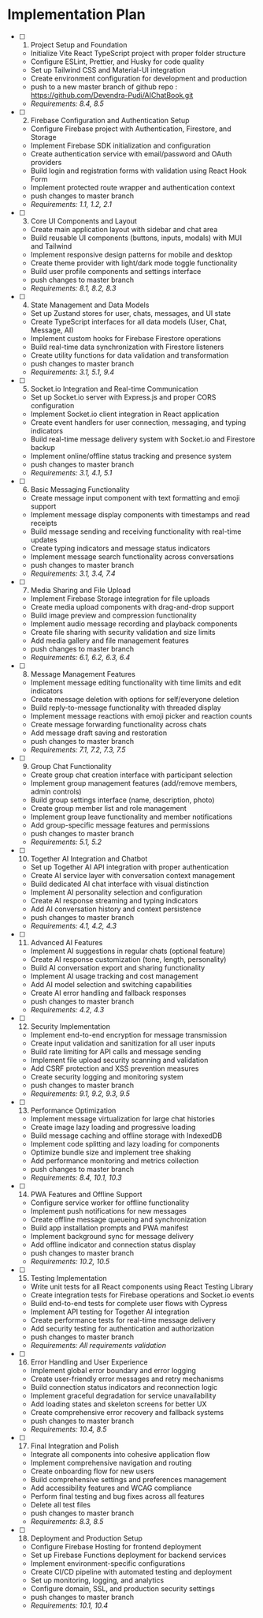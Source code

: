 # Implementation Plan

- [ ] 1. Project Setup and Foundation












  - Initialize Vite React TypeScript project with proper folder structure
  - Configure ESLint, Prettier, and Husky for code quality
  - Set up Tailwind CSS and Material-UI integration
  - Create environment configuration for development and production
  - push to a new master branch of github repo : https://github.com/Devendra-Pudi/AIChatBook.git
  - _Requirements: 8.4, 8.5_

- [ ] 2. Firebase Configuration and Authentication Setup
  - Configure Firebase project with Authentication, Firestore, and Storage
  - Implement Firebase SDK initialization and configuration
  - Create authentication service with email/password and OAuth providers
  - Build login and registration forms with validation using React Hook Form
  - Implement protected route wrapper and authentication context
  - push changes to master branch
  - _Requirements: 1.1, 1.2, 2.1_

- [ ] 3. Core UI Components and Layout
  - Create main application layout with sidebar and chat area
  - Build reusable UI components (buttons, inputs, modals) with MUI and Tailwind
  - Implement responsive design patterns for mobile and desktop
  - Create theme provider with light/dark mode toggle functionality
  - Build user profile components and settings interface
  - push changes to master branch
  - _Requirements: 8.1, 8.2, 8.3_

- [ ] 4. State Management and Data Models
  - Set up Zustand stores for user, chats, messages, and UI state
  - Create TypeScript interfaces for all data models (User, Chat, Message, AI)
  - Implement custom hooks for Firebase Firestore operations
  - Build real-time data synchronization with Firestore listeners
  - Create utility functions for data validation and transformation
  - push changes to master branch
  - _Requirements: 3.1, 5.1, 9.4_

- [ ] 5. Socket.io Integration and Real-time Communication
  - Set up Socket.io server with Express.js and proper CORS configuration
  - Implement Socket.io client integration in React application
  - Create event handlers for user connection, messaging, and typing indicators
  - Build real-time message delivery system with Socket.io and Firestore backup
  - Implement online/offline status tracking and presence system
  - push changes to master branch
  - _Requirements: 3.1, 4.1, 5.1_

- [ ] 6. Basic Messaging Functionality
  - Create message input component with text formatting and emoji support
  - Implement message display components with timestamps and read receipts
  - Build message sending and receiving functionality with real-time updates
  - Create typing indicators and message status indicators
  - Implement message search functionality across conversations
  - push changes to master branch
  - _Requirements: 3.1, 3.4, 7.4_

- [ ] 7. Media Sharing and File Upload
  - Implement Firebase Storage integration for file uploads
  - Create media upload components with drag-and-drop support
  - Build image preview and compression functionality
  - Implement audio message recording and playback components
  - Create file sharing with security validation and size limits
  - Add media gallery and file management features
  - push changes to master branch
  - _Requirements: 6.1, 6.2, 6.3, 6.4_

- [ ] 8. Message Management Features
  - Implement message editing functionality with time limits and edit indicators
  - Create message deletion with options for self/everyone deletion
  - Build reply-to-message functionality with threaded display
  - Implement message reactions with emoji picker and reaction counts
  - Create message forwarding functionality across chats
  - Add message draft saving and restoration
  - push changes to master branch 
  - _Requirements: 7.1, 7.2, 7.3, 7.5_

- [ ] 9. Group Chat Functionality
  - Create group chat creation interface with participant selection
  - Implement group management features (add/remove members, admin controls)
  - Build group settings interface (name, description, photo)
  - Create group member list and role management
  - Implement group leave functionality and member notifications
  - Add group-specific message features and permissions
  - push changes to master branch
  - _Requirements: 5.1, 5.2_

- [ ] 10. Together AI Integration and Chatbot
  - Set up Together AI API integration with proper authentication
  - Create AI service layer with conversation context management
  - Build dedicated AI chat interface with visual distinction
  - Implement AI personality selection and configuration
  - Create AI response streaming and typing indicators
  - Add AI conversation history and context persistence
  - push changes to master branch
  - _Requirements: 4.1, 4.2, 4.3_

- [ ] 11. Advanced AI Features
  - Implement AI suggestions in regular chats (optional feature)
  - Create AI response customization (tone, length, personality)
  - Build AI conversation export and sharing functionality
  - Implement AI usage tracking and cost management
  - Add AI model selection and switching capabilities
  - Create AI error handling and fallback responses
  - push changes to master branch
  - _Requirements: 4.2, 4.3_

- [ ] 12. Security Implementation
  - Implement end-to-end encryption for message transmission
  - Create input validation and sanitization for all user inputs
  - Build rate limiting for API calls and message sending
  - Implement file upload security scanning and validation
  - Add CSRF protection and XSS prevention measures
  - Create security logging and monitoring system
  - push changes to master branch
  - _Requirements: 9.1, 9.2, 9.3, 9.5_

- [ ] 13. Performance Optimization
  - Implement message virtualization for large chat histories
  - Create image lazy loading and progressive loading
  - Build message caching and offline storage with IndexedDB
  - Implement code splitting and lazy loading for components
  - Optimize bundle size and implement tree shaking
  - Add performance monitoring and metrics collection
  - push changes to master branch
  - _Requirements: 8.4, 10.1, 10.3_

- [ ] 14. PWA Features and Offline Support
  - Configure service worker for offline functionality
  - Implement push notifications for new messages
  - Create offline message queueing and synchronization
  - Build app installation prompts and PWA manifest
  - Implement background sync for message delivery
  - Add offline indicator and connection status display
  - push changes to master branch
  - _Requirements: 10.2, 10.5_

- [ ] 15. Testing Implementation
  - Write unit tests for all React components using React Testing Library
  - Create integration tests for Firebase operations and Socket.io events
  - Build end-to-end tests for complete user flows with Cypress
  - Implement API testing for Together AI integration
  - Create performance tests for real-time message delivery
  - Add security testing for authentication and authorization
  - push changes to master branch
  - _Requirements: All requirements validation_

- [ ] 16. Error Handling and User Experience
  - Implement global error boundary and error logging
  - Create user-friendly error messages and retry mechanisms
  - Build connection status indicators and reconnection logic
  - Implement graceful degradation for service unavailability
  - Add loading states and skeleton screens for better UX
  - Create comprehensive error recovery and fallback systems
  - push changes to master branch
  - _Requirements: 10.4, 8.5_

- [ ] 17. Final Integration and Polish
  - Integrate all components into cohesive application flow
  - Implement comprehensive navigation and routing
  - Create onboarding flow for new users
  - Build comprehensive settings and preferences management
  - Add accessibility features and WCAG compliance
  - Perform final testing and bug fixes across all features
  - Delete all test files
  - push changes to master branch
  - _Requirements: 8.3, 8.5_

- [ ] 18. Deployment and Production Setup
  - Configure Firebase Hosting for frontend deployment
  - Set up Firebase Functions deployment for backend services
  - Implement environment-specific configurations
  - Create CI/CD pipeline with automated testing and deployment
  - Set up monitoring, logging, and analytics
  - Configure domain, SSL, and production security settings
  - push changes to master branch
  - _Requirements: 10.1, 10.4_